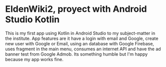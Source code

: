 ﻿# EldenWiki2, proyect with Android Studio Kotlin
This is my first app using Kotlin in Android Studio to my subject-matter in the institute.
App features are it have a login with email and Google, create new user with Google or Email, using an database with Google Firebase, uses fragment in the main menu, consumes an internet API and have the ad banner test from Google Admob.
Its something humble but I'm happy because my app works fine.
